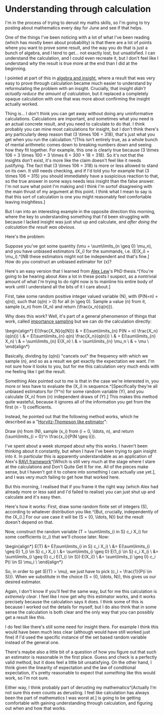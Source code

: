 # Understanding through calculation

I'm in the process of trying to derust my maths skills, so I'm going to try posting about mathematics every day for June and see if that helps.

One of the things I've been noticing with a lot of what I've been reading (which has mostly been about probability) is that there are a lot of points where you want to prove some result, and the way you do that is just a bunch of algebra, and I tend to get... not exactly lost, but unsatisfied. I can understand the calculation, and I could even recreate it, but I don't feel like I understand *why* the result is  true more at the end than I did at the beginning.

I pointed at part of this in [algebra and insight](https://notebook.drmaciver.com/posts/2025-04-22-16:32.html), where a result that was very easy to prove through calculation became much easier to understand by reformulating the problem with an insight. Crucially, that insight *didn't actually reduce the amount of calculation*, but it replaced a completely opaque calculation with one that was more about confirming the insight actually worked.

Thing is... I don't think you can get away without doing any uninformative calculations. Calculations are important, and sometimes what you need is an actual concrete result, and you need to calculate to do that. I think probably you can mine most calculations for insight, but I don't think there's any particularly deep reason that \(3 \times 106 = 318\), that's just what you get when you run the calculation.^[This isn't entirely true, as a whole bunch of mental arithmetic comes down to breaking numbers down and seeing how they fit together. For example, this one is clearly true because \(3 \times 106 = 3 \times 100 + 3 \times 6 = 300 + 18 = 318\). So it's not that the insights don't exist, it's more like the claim doesn't feel like it needs justifying. The fact that \(3 \times 106 = 318\) is more or less allowed to stand on its own. It still needs checking, and if I'd told you for example that \(3 \times 106 = 315\) you should immediately have a suspicious reaction to that, so the true answer in some ways needs less insight than the false answer. I'm not sure what point I'm making and I think I'm sortof disagreeing with the main thrust of my argument at this point. I think what I mean to say is that this sort of calculation is one you might reasonably feel comfortable leaving insightless.]

But I ran into an interesting example in the opposite direction this morning, where the key to understanding something that I'd been struggling with because I lacked insight was just shut up and calculate, and *after doing the calculation the result was obvious*.

Here's the problem:

Suppose you've got some quantity \(\mu = \sum\limits_{n \geq 0} \mu_n\), and you have unbiased estimators \(X_i\) for the summands, i.e. \(E(X_i) = \mu_i\).^[NB these estimators might not be independent and that's fine.] How do you construct an unbiased estimator for \(x\)?

Here's an easy version that I learned from [Alex Lew](https://alexlew.net/)'s PhD thesis.^[You're going to be hearing about Alex a lot in these posts I suspect, as a nontrivial amount of what I'm trying to do right now is to mainline his entire body of work until I understand all the bits of it I care about.]

First, take some random positive integer valued variable \(N\), with \(P(N=n) = q(n)\), such that \(q(n) > 0\) for all \(n \geq 0\). Sample a value \(n\) from it, sample \(x_n\) from \(X_n\) and return \(\frac{x_n}{q(n)}\).

Why does this work? Well, it's part of a general phenomenon of things that work, called [importance sampling](https://en.wikipedia.org/wiki/Importance_sampling) but we can do the calculation directly:

\begin{align*}
E(\frac{X_N}{q(N)}) & = E(\sum\limits_{n} P(N = n) \frac{X_n}{q(n)}) \\
& = E(\sum\limits_{n} q(n) \frac{X_n}{q(n)}) \\
& = E(\sum\limits_{n} X_n) \\
& = \sum\limits_{n} E(X_n) \\
& = \sum\limits_{n} \mu_n \\
& = \mu \\
\end{align*}

Basically, dividing by \(q(n)\) "cancels out" the frequency with which we sample \(n\), and so as a result we get exactly the expectation we want. I'm not sure how it looks to you, but for me this calculation very much ends with me feeling like I get the result.

Something Alex pointed out to me is that in the case we're interested in, you more or less have to evaluate the \(X_i\) in sequence.^[Specifically they're all unbiased estimators for \(Y^n\) for some random variable \(Y\), and you calculate \(X_n\) from \(n\) independent draws of \(Y\).] This makes this method quite wasteful, because it ignores all of the information you get from the first \(n - 1\) coefficients.

Instead, he pointed out that the following method works, which he described as a "[Horvitz-Thompson like estimator](https://en.wikipedia.org/wiki/Horvitz%E2%80%93Thompson_estimator)":

Draw \(n\) from \(N\), sample \(x_i\) from \(i = 0, \ldots, n\), and return \(\sum\limits_{i = 0}^n \frac{x_i}{P(N \geq i)}\).

I've spent about a week stumped about why this works. I haven't been thinking about it constantly, but when I have I've been trying to gain insight into it. In particular this is apparently understandable as an application of Alex's [RAVI framework](https://arxiv.org/abs/2203.02836)^[Which is still very much at the stage where I stare at the calculations and Don't Quite Get It for me. All of the pieces make sense, but I haven't got it to cohere into something I can actually use yet.], and I was very much failing to get how that worked here.

But this morning, I realised that if you frame it the right way (which Alex had already more or less said and I'd failed to realise) you can just shut up and calculate and it's easy then.

Here's how it works: First, draw some random finite set of integers \(S\), according to whatever distribution you like.^[But, crucially, independently of the \(X_i\).] For our use case it will be \(S = \{0, \ldots, N\}\) but the result doesn't depend on that.

Now, construct the random variable \(T = \sum\limits_{i in S} c_i X_i\) for some coefficients \(c_i\) that we'll choose later. Now:


\begin{align*}
E(T) &= E(\sum\limits_{i in S} c_i X_i) \\
&= E(\sum\limits_{i \geq 0} 1_{i \in S} c_i X_i) \\
&= \sum\limits_{i \geq 0} E(1_{i \in S} c_i X_i) \\
&= \sum\limits_{i \geq 0} c_i E(1_{i \in S}) E(X_i)) \\
&= \sum\limits_{i \geq 0} c_i P(i \in S) \mu_i \\
\end{align*}

So, in order to get \(E(T) = \mu\), we just have to pick \(c_i = \frac{1}{P(i \in S)}\). When we substitute in the choice \(S = \{0, \ldots, N\}\), this gives us our desired estimator.

Again, I don't know if you'll feel the same way, but for me this calculation is *extremely clear*. I feel like I now get why this estimator works, and it works precisely because the calculation says it does. I think some of this is because I worked out the details for myself, but I do also think that in some sense the calculation is both clear and the only way that you can possibly get a result like this.

I do feel like there's still some need for insight there. For example I think this would have been much less clear (although would have still worked just fine) if I'd used the specific instance of the set based random variable instead of the general one.

There's maybe also a little bit of a question of how you figure out that such an estimator is reasonable in the first place. Guess and check is a perfectly valid method, but it does feel a little bit unsatisfying. On the other hand, I think given the linearity of expectation and the law of conditional expectation, it's pretty reasonable to expect that *something* like this would work, so I'm not sure.

Either way, I think probably part of derusting my mathematics^[Actually I'm not sure this even counts as derusting. I feel like calculation has always been the part of mathematics I was worst at.] is going to be getting comfortable with gaining understanding through calculation, and figuring out when and how that works.
